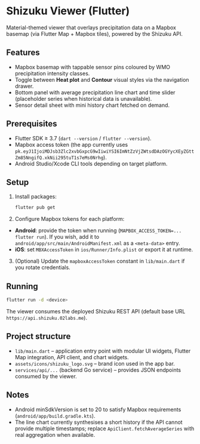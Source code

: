 # Shizuku Viewer (Flutter)

Material-themed viewer that overlays precipitation data on a Mapbox basemap (via Flutter Map + Mapbox tiles), powered by the Shizuku API.

## Features

- Mapbox basemap with tappable sensor pins coloured by WMO precipitation intensity classes.
- Toggle between **Heat plot** and **Contour** visual styles via the navigation drawer.
- Bottom panel with average precipitation line chart and time slider (placeholder series when historical data is unavailable).
- Sensor detail sheet with mini history chart fetched on demand.

## Prerequisites

- Flutter SDK ≥ 3.7 (`dart --version` / `flutter --version`).
- Mapbox access token (the app currently uses `pk.eyJ1IjoiMDJsb3Zlc2xvbGxpcG9wIiwiYSI6ImNtZzVjZWtsdDAzOGYycXEyZGttZm85NngifQ.xkNii295tuT1s7eMs0Nrhg`).
- Android Studio/Xcode CLI tools depending on target platform.

## Setup

1. Install packages:
   ```bash
   flutter pub get
   ```

2. Configure Mapbox tokens for each platform:
- **Android**: provide the token when running (`MAPBOX_ACCESS_TOKEN=... flutter run`). If you wish, add it to `android/app/src/main/AndroidManifest.xml` as a `<meta-data>` entry.
- **iOS**: set `MBXAccessToken` in `ios/Runner/Info.plist` or export it at runtime.

3. (Optional) Update the `mapboxAccessToken` constant in `lib/main.dart` if you rotate credentials.

## Running

```bash
flutter run -d <device>
```

The viewer consumes the deployed Shizuku REST API (default base URL `https://api.shizuku.02labs.me`).

## Project structure

- `lib/main.dart` – application entry point with modular UI widgets, Flutter Map integration, API client, and chart widgets.
- `assets/icons/shizuku_logo.svg` – brand icon used in the app bar.
- `services/api/...` (backend Go service) – provides JSON endpoints consumed by the viewer.

## Notes

- Android minSdkVersion is set to 20 to satisfy Mapbox requirements (`android/app/build.gradle.kts`).
- The line chart currently synthesises a short history if the API cannot provide multiple timestamps; replace `ApiClient.fetchAverageSeries` with real aggregation when available.
